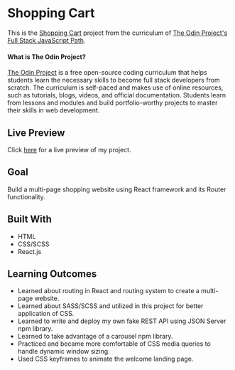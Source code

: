 # Shopping Cart

This is the [Shopping Cart](https://www.theodinproject.com/paths/full-stack-javascript/courses/javascript/lessons/shopping-cart) project from the curriculum of [The Odin Project's Full Stack JavaScript Path](https://www.theodinproject.com/paths/full-stack-javascript/courses/javascript).

#### What is The Odin Project?

[The Odin Project](https://www.theodinproject.com/about) is a free open-source coding curriculum that helps students learn the necessary skills to become full stack developers from scratch. The curriculum is self-paced and makes use of online resources, such as tutorials, blogs, videos, and official documentation. Students learn from lessons and modules and build portfolio-worthy projects to master their skills in web development.

## Live Preview

Click [here](https://cineonizer.github.io/shopping-cart/) for a live preview of my project.

## Goal

Build a multi-page shopping website using React framework and its Router functionality. 

## Built With

* HTML
* CSS/SCSS
* React.js

## Learning Outcomes

* Learned about routing in React and routing system to create a multi-page website.
* Learned about SASS/SCSS and utilized in this project for better application of CSS.
* Learned to write and deploy my own fake REST API using JSON Server npm library.
* Learned to take advantage of a carousel npm library.
* Practiced and became more comfortable of CSS media queries to handle dynamic window sizing.
* Used CSS keyframes to animate the welcome landing page.
